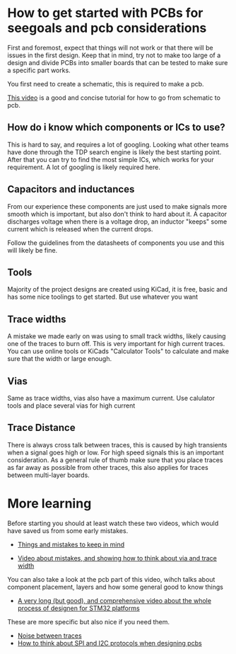 # How to get started with PCBs for seegoals and pcb considerations

First and foremost, expect that things will not work or that there will be issues in the first design. Keep that in mind, try not to make too large of a design and divide PCBs into smaller boards that can be tested to make sure a specific part works. 

You first need to create a schematic, this is required to make a pcb. 

[This video](https://www.youtube.com/watch?v=3FGNw28xBr0) is a good and concise tutorial for how to go from schematic to pcb.

## How do i know which components or ICs to use?

This is hard to say, and requires a lot of googling. Looking what other teams have done through the TDP search engine is likely the best starting point. After that you can try to find the most simple ICs, which works for your requirement. A lot of googling is likely required here.

## Capacitors and inductances

From our experience these components are just used to make signals more smooth which is important, but also don't think to hard about it. A capacitor discharges voltage when there is a voltage drop, an inductor "keeps" some current which is released when the current drops.

Follow the guidelines from the datasheets of components you use and this will likely be fine.

## Tools

Majority of the project designs are created using KiCad, it is free, basic and has some nice toolings to get started. 
But use whatever you want

## Trace widths
A mistake we made early on was using to small track widths, likely causing one of the traces to burn off. 
This is very important for high current traces. You can use online tools or KiCads "Calculator Tools" to calculate and make sure that the width or large enough.

## Vias

Same as trace widths, vias also have a maximum current. Use calulator tools and place several vias for high current 

## Trace Distance

There is always cross talk between traces, this is caused by high transients when a signal goes high or low. For high speed signals this is an important consideration. As a general rule of thumb make sure that you place traces as far away as possible from other traces, this also applies for traces between multi-layer boards.

# More learning

Before starting you should at least watch these two videos, which would have saved us from some early mistakes. 

* [Things and mistakes to keep in mind](https://www.youtube.com/watch?v=hkSad4n76Lc)

* [Video about mistakes, and showing how to think about via and trace width](https://www.youtube.com/watch?v=D0X76Kbf8fQ)

You can also take a look at the pcb part of this video, wihch talks about component placement, layers and how some general good to know things 

* [A very long (but good), and comprehensive video about the whole process of designen for STM32 platforms](https://youtu.be/14_jh3nLSsU)

These are more specific but also nice if you need them.
* [Noise between traces](https://www.youtube.com/watch?v=67mRFXSbCw0) 
* [How to think about SPI and I2C protocols when designing pcbs ](https://www.youtube.com/watch?v=eheh938ESU0)